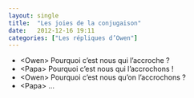 ```yaml
---
layout: single
title:  "Les joies de la conjugaison"
date:   2012-12-16 19:11
categories: ["Les répliques d’Owen"]
---
```


-   \<Owen\> Pourquoi c’est nous qui l’accroche ?
-   \<Papa\> Pourquoi c’est nous qui l’accrochons !
-   \<Owen\> Pourquoi c’est nous qu’on l’accrochons ?
-   \<Papa\> …
